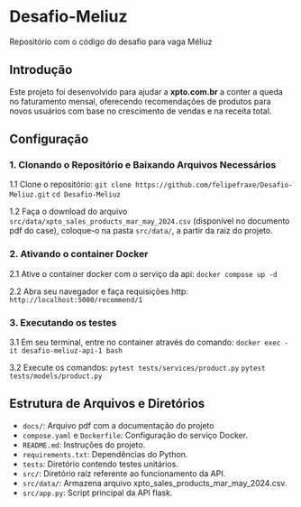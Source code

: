 # Desafio-Meliuz
Repositório com o código do desafio para vaga Méliuz

## Introdução
Este projeto foi desenvolvido para ajudar a **xpto.com.br** a conter a queda no faturamento mensal, oferecendo recomendações de produtos para novos usuários com base no crescimento de vendas e na receita total.

## Configuração

### 1. Clonando o Repositório e Baixando Arquivos Necessários

1.1 Clone o repositório:
    ```
    git clone https://github.com/felipefraxe/Desafio-Meliuz.git
    ```
    ```
    cd Desafio-Meliuz
    ```

1.2 Faça o download do arquivo `src/data/xpto_sales_products_mar_may_2024.csv` (disponível no documento pdf do case), coloque-o na pasta `src/data/`, a partir da raiz do projeto.


### 2. Ativando o container Docker
2.1 Ative o container docker com o serviço da api:
    ```
    docker compose up -d
    ```

2.2 Abra seu navegador e faça requisições http:
    ```
    http://localhost:5000/recommend/1
    ```

### 3. Executando os testes
3.1 Em seu terminal, entre no container através do comando:
    ```
    docker exec -it desafio-meliuz-api-1 bash
    ```

3.2 Execute os comandos:
    ```
    pytest tests/services/product.py
    ```
    ```
    pytest tests/models/product.py
    ```

## Estrutura de Arquivos e Diretórios
- `docs/`: Arquivo pdf com a documentação do projeto
- `compose.yaml` e `Dockerfile`: Configuração do serviço Docker.
- `README.md`: Instruções do projeto.
- `requirements.txt`: Dependências do Python.
- `tests`: Diretório contendo testes unitários.
- `src/`: Diretório raíz referente ao funcionamento da API.
- `src/data/`: Armazena arquivo xpto_sales_products_mar_may_2024.csv.
- `src/app.py`: Script principal da API flask.
